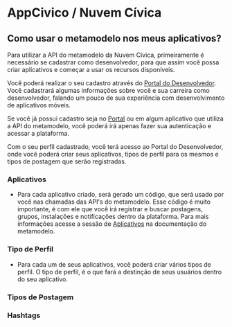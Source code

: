 # AppCivico / Nuvem Cívica


## Como usar o metamodelo nos meus aplicativos?

Para utilizar a API do metamodelo da Nuvem Cívica, primeiramente é necessário se cadastrar como desenvolvedor,
para que assim você possa criar aplicativos e começar a usar os recursos disponíveis.

Você poderá realizar o seu cadastro através do [Portal do Desenvolvedor](http://mobile-aceite.tcu.gov.br/appCivicoWeb/web/externo/#/). 
Você cadastrará algumas informações sobre você e sua carreira como desenvolvedor, falando um pouco de sua experiência com desenvolvimento de aplicativos móveis. 

Se você já possui cadastro seja no [Portal](http://mobile-aceite.tcu.gov.br/appCivicoWeb/web/externo/#/) ou em algum aplicativo que utiliza a API do metamodelo, você poderá irá apenas fazer sua autenticação e acessar a plataforma.

Com o seu perfil cadastrado, você terá acesso ao Portal do Desenvolvedor, onde você poderá criar seus aplicativos, tipos de perfil para os mesmos e tipos de postagem que serão registradas. 

### Aplicativos

* Para cada aplicativo criado, será gerado um código, que será usado por você nas chamadas das API's do metamodelo. Esse código é muito importante, é com ele que você irá registrar e buscar postagens, grupos, instalações e notificações dentro da plataforma. Para mais informações acesse a sessão de [Aplicativos](/Metamodelo/#aplicativos) na documentação do metamodelo.

### Tipo de Perfil

* Para cada um de seus aplicativos, você poderá criar vários tipos de perfil. O tipo de perfil, é o que fará a destinção de seus usuários dentro do seu aplicativo. 


### Tipos de Postagem

### Hashtags



